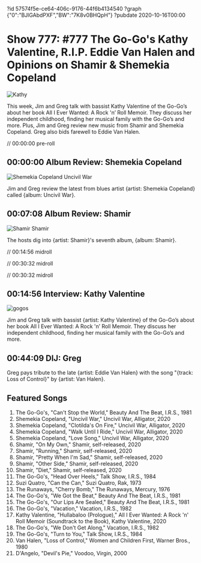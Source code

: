 ?id 57574f5e-ce64-406c-9176-44f6b4134540
?graph {"0":"BJlGAbdPXF","BW":"7K8v0BHQpH"}
?pubdate 2020-10-16T00:00
# Show 777: #777 The Go-Go's Kathy Valentine, R.I.P. Eddie Van Halen and Opinions on Shamir & Shemekia Copeland

![Kathy](https://static.soundopinions.org/images/2020/kathy-v.jpeg)

This week, Jim and Greg talk with bassist Kathy Valentine of the Go-Go’s about her book All I Ever Wanted: A Rock 'n’ Roll Memoir. They discuss her independent childhood, finding her musical family with the Go-Go’s and more. Plus, Jim and Greg review new music from Shamir and Shemekia Copeland. Greg also bids farewell to Eddie Van Halen.


// 00:00:00 pre-roll

## 00:00:00 Album Review: Shemekia Copeland

![Shemekia Copeland Uncivil War](https://static.soundopinions.org/assets/777/09.jpg)

Jim and Greg review the latest from blues artist {artist: Shemekia Copeland} called {album: Uncivil War}.

## 00:07:08 Album Review: Shamir

![Shamir Shamir](https://static.soundopinions.org/assets/777/BW12.jpg)

The hosts dig into {artist: Shamir}'s seventh album, {album: Shamir}.

// 00:14:56 midroll

// 00:30:32 midroll

// 00:30:32 midroll

## 00:14:56 Interview: Kathy Valentine
![gogos](https://static.soundopinions.org/images/2020/gogos.jpeg)

Jim and Greg talk with bassist {artist: Kathy Valentine} of the Go-Go’s about her book All I Ever Wanted: A Rock 'n’ Roll Memoir. They discuss her independent childhood, finding her musical family with the Go-Go’s and more.

## 00:44:09 DIJ: Greg

Greg pays tribute to the late {artist: Eddie Van Halen} with the song "{track: Loss of Control}" by {artist: Van Halen}.


## Featured Songs

1. The Go-Go's, "Can't Stop the World," Beauty And The Beat, I.R.S., 1981
1. Shemekia Copeland, "Uncivil War," Uncivil War, Alligator, 2020
1. Shemekia Copeland, "Clotilda's On Fire," Uncivil War, Alligator, 2020
1. Shemekia Copeland, "Walk Until I Ride," Uncivil War, Alligator, 2020
1. Shemekia Copeland, "Love Song," Uncivil War, Alligator, 2020
1. Shamir, "On My Own," Shamir, self-released, 2020
1. Shamir, "Running," Shamir, self-released, 2020
1. Shamir, "Pretty When I'm Sad," Shamir, self-released, 2020
1. Shamir, "Other Side," Shamir, self-released, 2020
1. Shamir, "Diet," Shamir, self-released, 2020
1. The Go-Go's, "Head Over Heels," Talk Show, I.R.S., 1984
1. Suzi Quatro, "Can the Can," Suzi Quatro, Rak, 1973
1. The Runaways, "Cherry Bomb," The Runaways, Mercury, 1976
1. The Go-Go's, "We Got the Beat," Beauty And The Beat, I.R.S., 1981
1. The Go-Go's, "Our Lips Are Sealed," Beauty And The Beat, I.R.S., 1981
1. The Go-Go's, "Vacation," Vacation, I.R.S., 1982
1. Kathy Valentine, "Hullabaloo (Prologue)," All I Ever Wanted: A Rock 'n' Roll Memoir (Soundtrack to the Book), Kathy Valentine, 2020
1. The Go-Go's, "We Don't Get Along," Vacation, I.R.S., 1982
1. The Go-Go's, "Turn to You," Talk Show, I.R.S., 1984
1. Van Halen, "Loss of Control," Women and Children First, Warner Bros., 1980
1. D'Angelo, "Devil's Pie," Voodoo, Virgin, 2000


